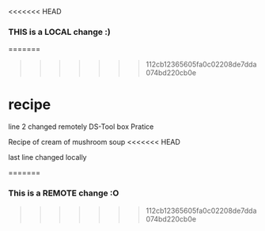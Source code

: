 <<<<<<< HEAD
### THIS is a LOCAL change :)
=======

>>>>>>> 112cb12365605fa0c02208de7dda074bd220cb0e
# recipe
line 2 changed remotely
DS-Tool box Pratice

Recipe of cream of mushroom soup
<<<<<<< HEAD

last line changed locally

=======
### This is a REMOTE change :O
>>>>>>> 112cb12365605fa0c02208de7dda074bd220cb0e
